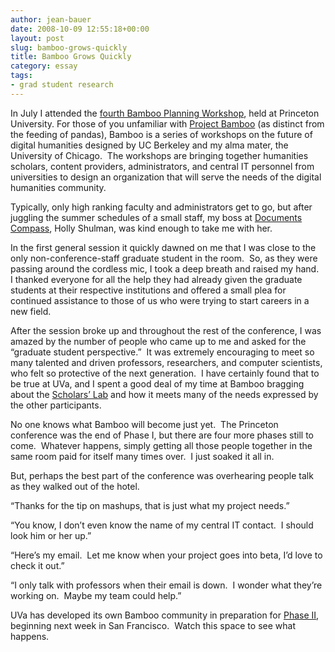 ```yaml
---
author: jean-bauer
date: 2008-10-09 12:55:18+00:00
layout: post
slug: bamboo-grows-quickly
title: Bamboo Grows Quickly
category: essay
tags:
- grad student research
---
```


In July I attended the [fourth Bamboo Planning Workshop](http://projectbamboo.org/1d-princeton-workshop-agenda), held at Princeton University. For those of you unfamiliar with [Project Bamboo](http://projectbamboo.org/) (as distinct from the feeding of pandas), Bamboo is a series of workshops on the future of digital humanities designed by UC Berkeley and my alma mater, the University of Chicago.  The workshops are bringing together humanities scholars, content providers, administrators, and central IT personnel from universities to design an organization that will serve the needs of the digital humanities community.

Typically, only high ranking faculty and administrators get to go, but after juggling the summer schedules of a small staff, my boss at [Documents Compass](http://documentscompass.org/DCAbout.html), Holly Shulman, was kind enough to take me with her.

In the first general session it quickly dawned on me that I was close to the only non-conference-staff graduate student in the room.  So, as they were passing around the cordless mic, I took a deep breath and raised my hand.  I thanked everyone for all the help they had already given the graduate students at their respective institutions and offered a small plea for continued assistance to those of us who were trying to start careers in a new field.

After the session broke up and throughout the rest of the conference, I was amazed by the number of people who came up to me and asked for the “graduate student perspective.”  It was extremely encouraging to meet so many talented and driven professors, researchers, and computer scientists, who felt so protective of the next generation.  I have certainly found that to be true at UVa, and I spent a good deal of my time at Bamboo bragging about the [Scholars’ Lab](http://library.virginia.edu/scholarslab/) and how it meets many of the needs expressed by the other participants.

No one knows what Bamboo will become just yet.  The Princeton conference was the end of Phase I, but there are four more phases still to come.  Whatever happens, simply getting all those people together in the same room paid for itself many times over.  I just soaked it all in.

But, perhaps the best part of the conference was overhearing people talk as they walked out of the hotel.

“Thanks for the tip on mashups, that is just what my project needs.”

“You know, I don’t even know the name of my central IT contact.  I should look him or her up.”

“Here’s my email.  Let me know when your project goes into beta, I’d love to check it out.”

“I only talk with professors when their email is down.  I wonder what they’re working on.  Maybe my team could help.”

UVa has developed its own Bamboo community in preparation for [Phase II](http://projectbamboo.org/workshop-two), beginning next week in San Francisco.  Watch this space to see what happens.
